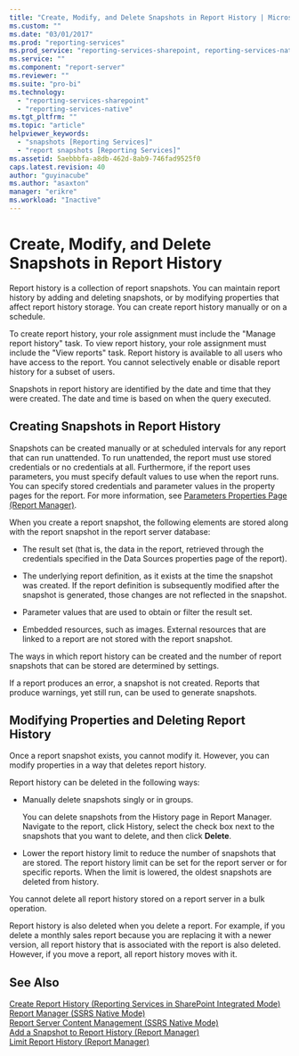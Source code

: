 ```yaml
---
title: "Create, Modify, and Delete Snapshots in Report History | Microsoft Docs"
ms.custom: ""
ms.date: "03/01/2017"
ms.prod: "reporting-services"
ms.prod_service: "reporting-services-sharepoint, reporting-services-native"
ms.service: ""
ms.component: "report-server"
ms.reviewer: ""
ms.suite: "pro-bi"
ms.technology: 
  - "reporting-services-sharepoint"
  - "reporting-services-native"
ms.tgt_pltfrm: ""
ms.topic: "article"
helpviewer_keywords: 
  - "snapshots [Reporting Services]"
  - "report snapshots [Reporting Services]"
ms.assetid: 5aebbbfa-a8db-462d-8ab9-746fad9525f0
caps.latest.revision: 40
author: "guyinacube"
ms.author: "asaxton"
manager: "erikre"
ms.workload: "Inactive"
---
```

# Create, Modify, and Delete Snapshots in Report History
  Report history is a collection of report snapshots. You can maintain report history by adding and deleting snapshots, or by modifying properties that affect report history storage. You can create report history manually or on a schedule.  
  
 To create report history, your role assignment must include the "Manage report history" task. To view report history, your role assignment must include the "View reports" task. Report history is available to all users who have access to the report. You cannot selectively enable or disable report history for a subset of users.  
  
 Snapshots in report history are identified by the date and time that they were created. The date and time is based on when the query executed.  
  
## Creating Snapshots in Report History  
 Snapshots can be created manually or at scheduled intervals for any report that can run unattended. To run unattended, the report must use stored credentials or no credentials at all. Furthermore, if the report uses parameters, you must specify default values to use when the report runs. You can specify stored credentials and parameter values in the property pages for the report. For more information, see [Parameters Properties Page &#40;Report Manager&#41;](http://msdn.microsoft.com/library/ebb53598-2378-46ae-8935-d5192f8ea49a).  
  
 When you create a report snapshot, the following elements are stored along with the report snapshot in the report server database:  
  
-   The result set (that is, the data in the report, retrieved through the credentials specified in the Data Sources properties page of the report).  
  
-   The underlying report definition, as it exists at the time the snapshot was created. If the report definition is subsequently modified after the snapshot is generated, those changes are not reflected in the snapshot.  
  
-   Parameter values that are used to obtain or filter the result set.  
  
-   Embedded resources, such as images. External resources that are linked to a report are not stored with the report snapshot.  
  
 The ways in which report history can be created and the number of report snapshots that can be stored are determined by settings.  
  
 If a report produces an error, a snapshot is not created. Reports that produce warnings, yet still run, can be used to generate snapshots.  
  
## Modifying Properties and Deleting Report History  
 Once a report snapshot exists, you cannot modify it. However, you can modify properties in a way that deletes report history.  
  
 Report history can be deleted in the following ways:  
  
-   Manually delete snapshots singly or in groups.  
  
     You can delete snapshots from the History page in Report Manager. Navigate to the report, click History, select the check box next to the snapshots that you want to delete, and then click **Delete**.  
  
-   Lower the report history limit to reduce the number of snapshots that are stored. The report history limit can be set for the report server or for specific reports. When the limit is lowered, the oldest snapshots are deleted from history.  
  
 You cannot delete all report history stored on a report server in a bulk operation.  
  
 Report history is also deleted when you delete a report. For example, if you delete a monthly sales report because you are replacing it with a newer version, all report history that is associated with the report is also deleted. However, if you move a report, all report history moves with it.  
  
## See Also  
 [Create Report History &#40;Reporting Services in SharePoint Integrated Mode&#41;](../../reporting-services/report-server/create-report-history-reporting-services-in-sharepoint-integrated-mode.md)   
 [Report Manager  &#40;SSRS Native Mode&#41;](http://msdn.microsoft.com/library/80949f9d-58f5-48e3-9342-9e9bf4e57896)   
 [Report Server Content Management &#40;SSRS Native Mode&#41;](../../reporting-services/report-server/report-server-content-management-ssrs-native-mode.md)   
 [Add a Snapshot to Report History &#40;Report Manager&#41;](../../reporting-services/report-server/add-a-snapshot-to-report-history-report-manager.md)   
 [Limit Report History &#40;Report Manager&#41;](../../reporting-services/reports/limit-report-history-report-manager.md)  
  
  
